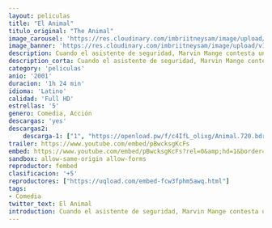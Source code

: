 ```yaml
---
layout: peliculas
title: "El Animal"
titulo_original: "The Animal"
image_carousel: 'https://res.cloudinary.com/imbriitneysam/image/upload/v1547751631/animal-poster-min.jpg'
image_banner: 'https://res.cloudinary.com/imbriitneysam/image/upload/v1547751631/animal-banner-min.jpg'
description: Cuando el asistente de seguridad, Marvin Mange contesta una llamada 911 sobre un robo en progreso, su sueño de que un día llegará a ser policía parece ser verdadero. Sin embargo, un extraño accidente de tránsito en el camino hacia el crimen, deja su sueño en pedazos. Cuando Marvin despierta una semana más tarde, se encuentra que un científico desquiciado en secreto, usó las partes de animales para reconstruir su cuerpo mutilado. Energizado por sus nuevas y mejoradas partes, Marvin gana fama inmediata como un súper policía hasta que sus instintos animales empiezan a dominar su cuerpo en los equivocados momentos. Cuando se da cuenta que se está enamorado de Rianna . Y además, estos no son sus únicos problemas. El doctor Wilder intenta convencerlo constantemente de que se quede con él como una mascota de nombre Bola de Nieve. Una bestia misteriosa asesina a dos vacas y ataca a un cazador, mientras que algunas personas comienzan a sospechar de Marvin, y él mismo duda de su inocencia.
description_corta: Cuando el asistente de seguridad, Marvin Mange contesta una llamada 911 sobre un robo en progreso, su sueño de que un día llegará a ser policía parece ser verdadero. Sin embargo, un extraño accidente de tránsito en el camino hacia el crimen, deja su sueño en pedazos. Cuando Marvin despierta una
category: 'peliculas'
anio: '2001'
duracion: '1h 24 min'
idioma: 'Latino'
calidad: 'Full HD'
estrellas: '5'
genero: Comedia, Acción
descargas: 'yes'
descargas2:
    descarga-1: ["1", "https://openload.pw/f/c4IfL_olixg/Animal.720.bdrip.lat.mp4", "https://www.google.com/s2/favicons?domain=openload.co","OpenLoad","https://res.cloudinary.com/imbriitneysam/image/upload/v1541473684/mexico.png", "Latino", "Full HD"]
trailer: https://www.youtube.com/embed/pBwcksgKcFs
embed: https://www.youtube.com/embed/pBwcksgKcFs?rel=0&amp;hd=1&border=0&wmode=opaque&enablejsapi=1&modestbranding=1&controls=1&showinfo=1
sandbox: allow-same-origin allow-forms
reproductor: fembed
clasificacion: '+5'
reproductores: ["https://uqload.com/embed-fcw3fphm5awq.html"]
tags:
- Comedia
twitter_text: El Animal
introduction: Cuando el asistente de seguridad, Marvin Mange contesta una llamada 911 sobre un robo en progreso, su sueño de que un día llegará a ser policía parece ser verdadero. Sin embargo, un extraño accidente de tránsito en el camino hacia el crimen, deja su sueño en pedazos. Cuando Marvin despierta una
---
```












